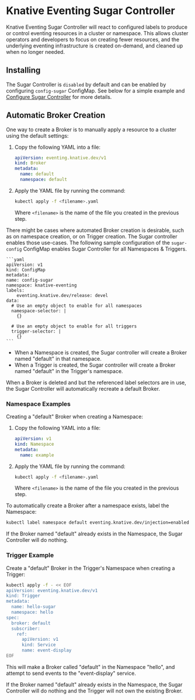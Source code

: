 # Knative Eventing Sugar Controller

Knative Eventing Sugar Controller will react to configured labels
to produce or control eventing resources in a cluster or namespace. This allows
cluster operators and developers to focus on creating fewer resources, and the
underlying eventing infrastructure is created on-demand, and cleaned up when no
longer needed.

## Installing

The Sugar Controller is `disabled` by default and can be enabled by configuring `config-sugar` ConfigMap.
See below for a simple example and [Configure Sugar Controller](../configuration/sugar-configuration.md) for more details.

## Automatic Broker Creation

One way to create a Broker is to manually apply a resource to a cluster using
the default settings:

1. Copy the following YAML into a file:

    ```yaml
    apiVersion: eventing.knative.dev/v1
    kind: Broker
    metadata:
      name: default
      namespace: default
    ```

1. Apply the YAML file by running the command:

    ```bash
    kubectl apply -f <filename>.yaml
    ```
    Where `<filename>` is the name of the file you created in the previous step.

There might be cases where automated Broker creation is desirable, such as on
namespace creation, or on Trigger creation. The Sugar controller enables those
use-cases. The following sample configuration of the `sugar-config` ConfigMap
enables Sugar Controller for all Namespaces & Triggers.

    ```yaml
    apiVersion: v1
    kind: ConfigMap
    metadata:
    name: config-sugar
    namespace: knative-eventing
    labels:
        eventing.knative.dev/release: devel
    data:
      # Use an empty object to enable for all namespaces
      namespace-selector: |
        {}

      # Use an empty object to enable for all triggers
      trigger-selector: |
        {}
    ```

- When a Namespace is created, the Sugar controller will create a Broker named "default" in that
  namespace.
- When a Trigger is created, the Sugar controller will create a Broker named "default" in the
  Trigger's namespace.

When a Broker is deleted and but the referenced label selectors are in use, the
Sugar Controller will automatically recreate a default Broker.

### Namespace Examples

Creating a "default" Broker when creating a Namespace:

1. Copy the following YAML into a file:

    ```yaml
    apiVersion: v1
    kind: Namespace
    metadata:
      name: example
    ```

1. Apply the YAML file by running the command:

    ```bash
    kubectl apply -f <filename>.yaml
    ```
    Where `<filename>` is the name of the file you created in the previous step.

To automatically create a Broker after a namespace exists, label the Namespace:

```bash
kubectl label namespace default eventing.knative.dev/injection=enabled
```

If the Broker named "default" already exists in the Namespace, the Sugar
Controller will do nothing.

### Trigger Example

Create a "default" Broker in the Trigger's Namespace when creating a Trigger:

```bash
kubectl apply -f - << EOF
apiVersion: eventing.knative.dev/v1
kind: Trigger
metadata:
  name: hello-sugar
  namespace: hello
spec:
  broker: default
  subscriber:
    ref:
      apiVersion: v1
      kind: Service
      name: event-display
EOF
```

This will make a Broker called "default" in the Namespace "hello", and attempt to send events to the "event-display" service.

If the Broker named "default" already exists in the Namespace, the Sugar Controller will do nothing and the Trigger will not own the existing Broker.
